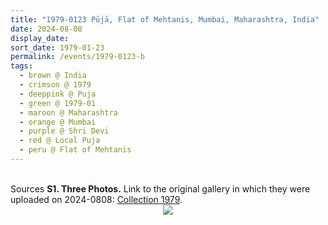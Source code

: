 ```yaml
---
title: "1979-0123 Pūjā, Flat of Mehtanis, Mumbai, Maharashtra, India"
date: 2024-08-08
display_date: 
sort_date: 1979-01-23
permalink: /events/1979-0123-b
tags:
  - brown @ India
  - crimson @ 1979
  - deeppink @ Puja
  - green @ 1979-01
  - maroon @ Maharashtra
  - orange @ Mumbai
  - purple @ Shri Devi
  - red @ Local Puja
  - peru @ Flat of Mehtanis  
---
```


<br>

<wave-list>
  <list-title color="DarkSeaGreen" width="40">Sources</list-title>
  <list-item color="BlanchedAlmond"  width="280"><b>S1. Three Photos.</b> Link to the original gallery in which they were uploaded on 2024-0808: <a href="https://eternalmoments.smugmug.com/Collections/Patricia-Proenza-Collection/1979/">Collection 1979</a>.</list-item>
</wave-list>

<div style="text-align: center"><img src="https://pub-bcc3cbe9b1e94ba1ac28915f7a3900fa.r2.dev/1979-0123-b_Puja_A_Flat_of_Mehtanis_Mumbai_Maharashtra_India_02_(Photo_credit_Tony_'Cooley'_Paniotou_Camera_credit_Patricia_Proenza).jpg" /></div>